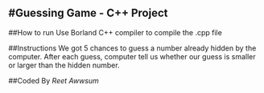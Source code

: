 #Guessing Game - C++ Project
-----
##How to run
Use Borland C++ compiler to compile the .cpp file

##Instructions
We got 5 chances to guess a number already hidden by the computer.
After each guess, computer tell us whether our guess is smaller or larger than the hidden number.

##Coded By *Reet Awwsum*